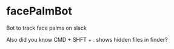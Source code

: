 # facePalmBot
 Bot to track face palms on slack

 Also did you know CMD + SHFT + . shows hidden files in finder?
